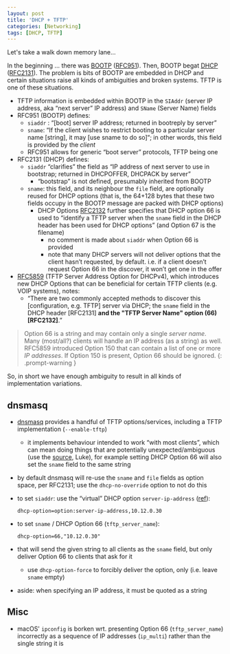 ```yaml
---
layout: post
title: 'DHCP + TFTP'
categories: [Networking]
tags: [DHCP, TFTP]
---
```


Let's take a walk down memory lane...

In the beginning … there was [BOOTP](https://en.wikipedia.org/wiki/Bootstrap_Protocol "https://en.wikipedia.org/wiki/Bootstrap_Protocol") ([RFC951](https://tools.ietf.org/html/rfc951 "https://tools.ietf.org/html/rfc951")). Then, BOOTP begat [DHCP](https://en.wikipedia.org/wiki/Dynamic_Host_Configuration_Protocol "https://en.wikipedia.org/wiki/Dynamic_Host_Configuration_Protocol") ([RFC2131](https://tools.ietf.org/html/rfc2131 "https://tools.ietf.org/html/rfc2131")). The problem is bits of BOOTP are embedded in DHCP and certain situations raise all kinds of ambiguities and broken systems. TFTP is one of these situations.

- TFTP information is embedded within BOOTP in the `SIAddr` (server IP address, aka “next server” IP address) and `SName` (Server Name) fields
- RFC951 (BOOTP) defines:
  - `siaddr` : “[boot] server IP address; returned in bootreply by server”
  - `sname`: “If the client wishes to restrict booting to a particular server name [string], it may [use sname to do so]“; in other words, this field is provided by the _client_
  - RFC951 allows for generic “boot server” protocols, TFTP being one
- RFC2131 (DHCP) defines:
  - `siaddr` “clarifies” the field as “IP address of next server to use in bootstrap; returned in DHCPOFFER, DHCPACK by server”
    - “bootstrap” is not defined, presumably inherited from BOOTP
  - `sname`: this field, and its neighbour the `file` field, are optionally reused for DHCP options (that is, the 64+128 bytes that these two fields occupy in the BOOTP message are packed with DHCP options)
    - DHCP Options [RFC2132](https://tools.ietf.org/html/rfc2132 "https://tools.ietf.org/html/rfc2132") further specifies that DHCP option 66 is used to “identify a TFTP server when the `sname` field in the DHCP header has been used for DHCP options” (and Option 67 is the filename)
      - no comment is made about `siaddr` when Option 66 is provided
      - note that many DHCP servers will not deliver options that the client hasn’t requested, by default. i.e. if a client doesn’t request Option 66 in the discover, it won’t get one in the offer
- [RFC5859](https://tools.ietf.org/html/rfc5859 "https://tools.ietf.org/html/rfc5859") (TFTP Server Address Option for DHCPv4), which introduces new DHCP Options that can be beneficial for certain TFTP clients (e.g. VOIP systems), notes:
  - “There are two commonly accepted methods to discover this [configuration, e.g. TFTP] server via DHCP; the `sname` field in the DHCP header [RFC2131] **and the "TFTP Server Name" option (66) [RFC2132]**.”

> Option 66 is a string and may contain only a single _server name_. Many (most/all?) clients will handle an IP address (as a string) as well. RFC5859 introduced Option 150 that can contain a list of one or more _IP addresses_. If Option 150 is present, Option 66 should be ignored.
{: .prompt-warning }

So, in short we have enough ambiguity to result in all kinds of implementation variations.

## dnsmasq

- [dnsmasq](https://www.thekelleys.org.uk/dnsmasq/docs/dnsmasq-man.html "http://www.thekelleys.org.uk/dnsmasq/docs/dnsmasq-man.html") provides a handful of TFTP options/services, including a TFTP implementation (`--enable-tftp`)

  - it implements behaviour intended to work “with most clients”, which can mean doing things that are potentially unexpected/ambiguous (use the [source](https://github.com/imp/dnsmasq "https://github.com/imp/dnsmasq"), Luke), for example setting DHCP Option 66 will also set the `sname` field to the same string

- by default dnsmasq will re-use the `sname` and `file` fields as option space, per RFC2131; use the `dhcp-no-override` option to not do this

- to set `siaddr`: use the “virtual” DHCP option `server-ip-address` ([ref](https://github.com/imp/dnsmasq/blob/4e7694d7107d2299f4aaededf8917fceb5dfb924/src/dhcp-common.c#L572 "https://github.com/imp/dnsmasq/blob/4e7694d7107d2299f4aaededf8917fceb5dfb924/src/dhcp-common.c#L572")):

  ```text
  dhcp-option=option:server-ip-address,10.12.0.30
  ```

- to set `sname` / DHCP Option 66 (`tftp_server_name`):

  ```text
  dhcp-option=66,"10.12.0.30"
  ```

- that will send the given string to all clients as the `sname` field, but only deliver Option 66 to clients that ask for it

  - use `dhcp-option-force` to forcibly deliver the option, only (i.e. leave `sname` empty)

- aside: when specifying an IP address, it must be quoted as a string

## Misc

- macOS' `ipconfig` is borken wrt. presenting Option 66 (`tftp_server_name`) incorrectly as a sequence of IP addresses (`ip_multi`) rather than the single string it is
